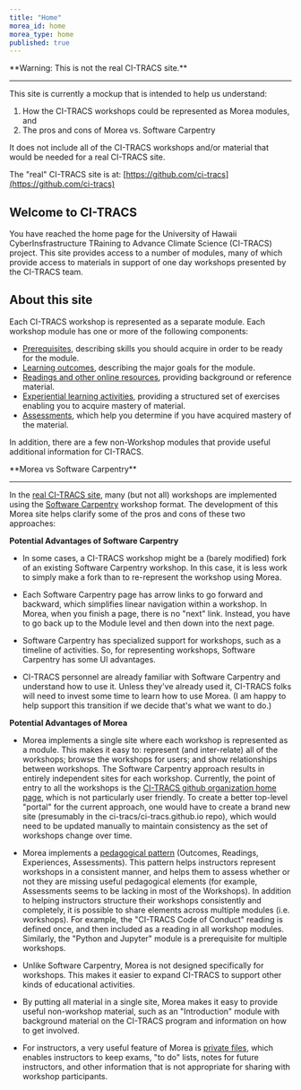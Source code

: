 ```yaml
---
title: "Home"
morea_id: home
morea_type: home
published: true
---
```


<div class="alert alert-danger mt-4" role="alert" markdown="1">
<i class="fa-solid fa-circle-exclamation fa-xl"></i> **Warning: This is not the real CI-TRACS site.**
<hr/>

This site is currently a mockup that is intended to help us understand:

1. How the CI-TRACS workshops could be represented as Morea modules, and
2. The pros and cons of Morea vs. Software Carpentry

It does not include all of the CI-TRACS workshops and/or material that would be needed for a real CI-TRACS site.

The "real" CI-TRACS site is at: [https://github.com/ci-tracs](https://github.com/ci-tracs)
</div>

## Welcome to CI-TRACS

You have reached the home page for the University of Hawaii CyberInsfrastructure TRaining to Advance Climate Science (CI-TRACS) project. This site provides access to a number of modules, many of which provide access to materials in support of one day workshops presented by the CI-TRACS team.  


## About this site

Each CI-TRACS workshop is represented as a separate module. Each workshop module has one or more of the following components:

  * [Prerequisites](/prerequisites), describing skills you should acquire in order to be ready for the module.
  * [Learning outcomes](/outcomes), describing the major goals for the module.
  * [Readings and other online resources](/readings), providing background or reference material.
  * [Experiential learning activities](/experiences), providing a structured set of exercises enabling you to acquire mastery of material.
  * [Assessments](/assessments), which help you determine if you have acquired mastery of the material.

In addition, there are a few non-Workshop modules that provide useful additional information for CI-TRACS.

<div class="alert alert-info" role="alert" markdown="1">
<i class="fa-solid fa-circle-info fa-xl"></i> **Morea vs Software Carpentry**
<hr/>

In the [real CI-TRACS site](https://github.com/ci-tracs), many (but not all) workshops are implemented using the [Software Carpentry](https://carpentries.org/) workshop format.  The development of this Morea site helps clarify some of the pros and cons of these two approaches:

**Potential Advantages of Software Carpentry**

* In some cases, a CI-TRACS workshop might be a (barely modified) fork of an existing Software Carpentry workshop. In this case, it is less work to simply make a fork than to re-represent the workshop using Morea.

* Each Software Carpentry page has arrow links to go forward and backward, which simplifies linear navigation within a workshop. In Morea, when you finish a page, there is no "next" link. Instead, you have to go back up to the Module level and then down into the next page.

* Software Carpentry has specialized support for workshops, such as a timeline of activities. So, for representing workshops, Software Carpentry has some UI advantages.

* CI-TRACS personnel are already familiar with Software Carpentry and understand how to use it. Unless they've already used it, CI-TRACS folks will need to invest some time to learn how to use Morea.  (I am happy to help support this transition if we decide that's what we want to do.)

**Potential Advantages of Morea**

* Morea implements a single site where each workshop is represented as a module. This makes it easy to: represent (and inter-relate) all of the workshops; browse the workshops for users; and show relationships between workshops.  The Software Carpentry approach results in entirely independent sites for each workshop. Currently, the point of entry to all the workshops is the [CI-TRACS github organization home page](https://github.com/CI-TRACS), which is not particularly user friendly. To create a better top-level "portal" for the current approach, one would have to create a brand new site (presumably in the ci-tracs/ci-tracs.github.io repo), which would need to be updated manually to maintain consistency as the set of workshops change over time.

* Morea implements a [pedagogical pattern](https://morea-framework.github.io/docs/instructors/pedagogical-pattern) (Outcomes, Readings, Experiences, Assessments). This pattern helps instructors represent workshops in a consistent manner, and helps them to assess whether or not they are missing useful pedagogical elements (for example, Assessments seems to be lacking in most of the Workshops).  In addition to helping instructors structure their workshops consistently and completely, it is possible to share elements across multiple modules (i.e. workshops).  For example, the "CI-TRACS Code of Conduct" reading is defined once, and then included as a reading in all workshop modules. Similarly, the "Python and Jupyter" module is a prerequisite for multiple workshops.

* Unlike Software Carpentry, Morea is not designed specifically for workshops. This makes it easier to expand CI-TRACS to support other kinds of educational activities.

* By putting all material in a single site, Morea makes it easy to provide useful non-workshop material, such as an "Introduction" module with background material on the CI-TRACS program and information on how to get involved.

* For instructors, a very useful feature of Morea is [private files](https://morea-framework.github.io/docs/instructors/private-files), which enables instructors to keep exams, "to do" lists, notes for future instructors, and other information that is not appropriate for sharing with workshop participants.

</div>
